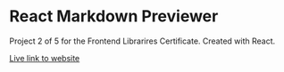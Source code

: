 # React Markdown Previewer
Project 2 of 5 for the Frontend Librarires Certificate.
Created with React.

[Live link to website](https://jhellberg.com/portfolio/markdown-previewer/dist/)
